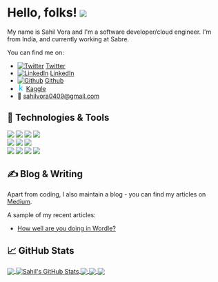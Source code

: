 
<!--
**sahilvora10/sahilvora10** is a ✨ _special_ ✨ repository because its `README.md` (this file) appears on your GitHub profile.

Here are some ideas to get you started:

- 🔭 I’m currently working on ...
- 🌱 I’m currently learning ...
- 👯 I’m looking to collaborate on ...
- 🤔 I’m looking for help with ...
- 💬 Ask me about ...
- 📫 How to reach me: ...
- 😄 Pronouns: ...
- ⚡ Fun fact: ...
-->

<!-- More info, tips and tricks for making GitHub Profile README can be found in my article at https://towardsdatascience.com/build-a-stunning-readme-for-your-github-profile-9b80434fe5d7 -->

<!-- [![Header](https://github.com/sahilvora10/sahilvora10/blob/main/github_banner.png "Header")](https://github.com/sahilvora10) -->

# Hello, folks! <img src="https://raw.githubusercontent.com/MartinHeinz/MartinHeinz/master/wave.gif" width="30px">

My name is Sahil Vora and I'm a software developer/cloud engineer. I'm from India, and currently working at Sabre. 

You can find me on: 
- [![Twitter][1.2]][1] [Twitter][1]
- [![LinkedIn][3.2]][3] [LinkedIn][3]
- [![Github][2.2]][2] [Github][2]
- [![Kaggle][3.3]][4] [Kaggle][4]
- 📧 sahilvora0409@gmail.com

## 🔧 Technologies & Tools
<!-- ![](https://img.shields.io/badge/OS-Linux-informational?style=flat&logo=linux&logoColor=white&color=2bbc8a) -->
<!-- ![](https://img.shields.io/badge/Editor-IntelliJ_IDEA-informational?style=flat&logo=intellij-idea&logoColor=white&color=2bbc8a) -->
![](https://img.shields.io/badge/Code-Python-informational?style=flat&logo=python&logoColor=white&color=2bbc8a)
![](https://img.shields.io/badge/Code-Java-informational?style=flat&logo=java&logoColor=white&color=2bbc8a)
![](https://img.shields.io/badge/Code-JavaScript-informational?style=flat&logo=javascript&logoColor=white&color=2bbc8a)
![](https://img.shields.io/badge/Code-React-informational?style=flat&logo=react&logoColor=white&color=2bbc8a)
<br/>
![](https://img.shields.io/badge/Framework-Spring-informational?style=flat&logo=spring&logoColor=white&color=2bbc8a)
![](https://img.shields.io/badge/Tools-Jenkins-informational?style=flat&logo=jenkins&logoColor=white&color=2bbc8a)
![](https://img.shields.io/badge/Tools-Docker-informational?style=flat&logo=docker&logoColor=white&color=2bbc8a)
<br/>
![](https://img.shields.io/badge/Database-PostgreSQL-informational?style=flat&logo=postgresql&logoColor=white&color=2bbc8a)
![](https://img.shields.io/badge/Database-MySQL-informational?style=flat&logo=mysql&logoColor=white&color=2bbc8a)
![](https://img.shields.io/badge/Cloud-Google%20Cloud-informational?style=flat&logo=GoogleCloud&logoColor=white&color=2bbc8a)
![](https://img.shields.io/badge/Cloud-Salesforce-informational?style=flat&logo=salesforce&logoColor=white&color=2bbc8a)

## &#x270d; Blog & Writing

Apart from coding, I also maintain a blog - you can find my articles on [Medium](https://medium.com/@vorasahil01).

A sample of my recent articles:

<!-- BLOG-POST-LIST:START -->
- [How well are you doing in Wordle?](https://medium.com/@vorasahil01/how-well-are-you-doing-in-wordle-a2f6b0d096c3)
<!-- BLOG-POST-LIST:END -->

## &#x1f4c8; GitHub Stats

<a href="https://github.com/sahilvora10">
  <img align="center" src="https://github-readme-stats.vercel.app/api/top-langs/?username=sahilvora10&title_color=ffffff&text_color=c9cacc&icon_color=2bbc8a&bg_color=1d1f21&langs_count=3" />
</a>
<a href="https://github.com/sahilvora10">
  <img align="center" src="https://github-readme-stats.vercel.app/api?username=sahilvora10&show_icons=true&line_height=27&count_private=true&title_color=ffffff&text_color=c9cacc&icon_color=2bbc8a&bg_color=1d1f22" alt="Sahil's GitHub Stats" />
</a>

<a href="https://github.com/sahilvora10/WordleAnalyticsDashboard">
  <img align="center" src="https://github-readme-stats.vercel.app/api/pin/?username=sahilvora10&repo=WordleAnalyticsDashboard&title_color=ffffff&text_color=c9cacc&icon_color=2bbc8a&bg_color=1d1f22" />
</a>

<a href="https://github.com/sahilvora10/IPL_Data_Extraction">
  <img align="center" src="https://github-readme-stats.vercel.app/api/pin/?username=sahilvora10&repo=IPL_Data_Extraction&title_color=ffffff&text_color=c9cacc&icon_color=2bbc8a&bg_color=1d1f22" />
</a> 

<a href="https://github.com/sahilvora10/PythonHackerank">
  <img align="center" src="https://github-readme-stats.vercel.app/api/pin/?username=sahilvora10&repo=PythonHackerank&title_color=ffffff&text_color=c9cacc&icon_color=2bbc8a&bg_color=1d1f22" />
</a>    

<!-- links to social media icons -->

<!-- icons with padding -->

[1.1]: http://i.imgur.com/tXSoThF.png (twitter icon with padding)
[2.1]: http://i.imgur.com/0o48UoR.png (github icon with padding)

<!-- icons without padding -->

[1.2]: http://i.imgur.com/wWzX9uB.png (twitter icon without padding)
[2.2]: http://i.imgur.com/9I6NRUm.png (github icon without padding)
[3.2]: https://raw.githubusercontent.com/MartinHeinz/MartinHeinz/master/linkedin-3-16.png (LinkedIn icon without padding)
[3.3]: https://github.com/sahilvora10/sahilvora10/blob/main/4373210_kaggle_logo_logos_icon.png

<!-- links to your social media accounts -->

[1]: https://twitter.com/sahilvora1011
[2]: https://github.com/sahilvora10
[3]: https://www.linkedin.com/in/sahil-vora/
[4]: https://www.kaggle.com/vora1011

<!-- Resources -->
<!-- Icons: https://simpleicons.org/ -->
<!-- GitHub Stats: https://github.com/anuraghazra/github-readme-stats -->
<!-- Emojis: https://emojipedia.org/emoji/ -->
<!-- HTML Emojis: https://www.fileformat.info/index.htm -->
<!-- Shields: https://shields.io/ -->
<!-- Awesome GitHub Profile README: https://github.com/abhisheknaiidu/awesome-github-profile-readme -->
